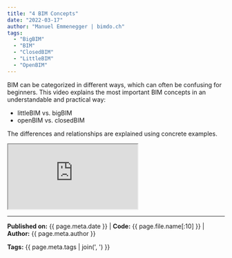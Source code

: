 ```yaml
---
title: "4 BIM Concepts"
date: "2022-03-17"
author: "Manuel Emmenegger | bimdo.ch"
tags: 
  - "BigBIM"
  - "BIM"
  - "ClosedBIM" 
  - "LittleBIM"
  - "OpenBIM"
---
```


BIM can be categorized in different ways, which can often be confusing for beginners. This video explains the most important BIM concepts in an understandable and practical way:

- littleBIM vs. bigBIM
- openBIM vs. closedBIM

The differences and relationships are explained using concrete examples.

<div class="video-container">
  <iframe src="https://www.youtube.com/embed/0fawSkzh4ec?si=Rn0xpYqpWK2Wa9wM" 
          allowfullscreen>
  </iframe>
</div>


---
**Published on:** {{ page.meta.date }} | **Code:** {{ page.file.name[:10] }}  | **Author:** {{ page.meta.author }}

**Tags:** {{ page.meta.tags | join(', ') }} 